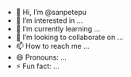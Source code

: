 - 👋 Hi, I’m @sanpetepu
- 👀 I’m interested in ...
- 🌱 I’m currently learning ...
- 💞️ I’m looking to collaborate on ...
- 📫 How to reach me ...
- 😄 Pronouns: ...
- ⚡ Fun fact: ...

<!---
sanpetepu/sanpetepu is a ✨ special ✨ repository because its `README.md` (this file) appears on your GitHub profile.
You can click the Preview link to take a look at your changes.
--->
